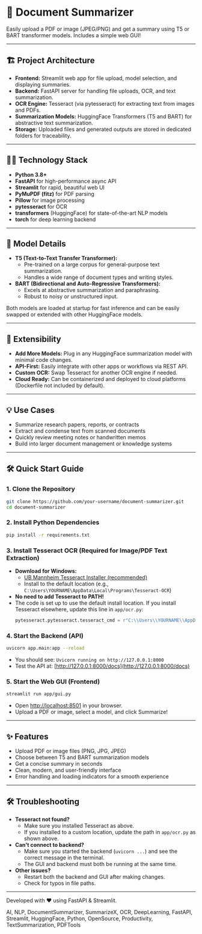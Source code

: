 # 📄 Document Summarizer

Easily upload a PDF or image (JPEG/PNG) and get a summary using T5 or BART transformer models. Includes a simple web GUI!

---

## 🏗️ Project Architecture

- **Frontend:** Streamlit web app for file upload, model selection, and displaying summaries.
- **Backend:** FastAPI server for handling file uploads, OCR, and text summarization.
- **OCR Engine:** Tesseract (via pytesseract) for extracting text from images and PDFs.
- **Summarization Models:** HuggingFace Transformers (T5 and BART) for abstractive text summarization.
- **Storage:** Uploaded files and generated outputs are stored in dedicated folders for traceability.

---

## 🧑‍💻 Technology Stack

- **Python 3.8+**
- **FastAPI** for high-performance async API
- **Streamlit** for rapid, beautiful web UI
- **PyMuPDF (fitz)** for PDF parsing
- **Pillow** for image processing
- **pytesseract** for OCR
- **transformers** (HuggingFace) for state-of-the-art NLP models
- **torch** for deep learning backend

---

## 🤖 Model Details

- **T5 (Text-to-Text Transfer Transformer):**
  - Pre-trained on a large corpus for general-purpose text summarization.
  - Handles a wide range of document types and writing styles.
- **BART (Bidirectional and Auto-Regressive Transformers):**
  - Excels at abstractive summarization and paraphrasing.
  - Robust to noisy or unstructured input.

Both models are loaded at startup for fast inference and can be easily swapped or extended with other HuggingFace models.

---

## 🔌 Extensibility

- **Add More Models:** Plug in any HuggingFace summarization model with minimal code changes.
- **API-First:** Easily integrate with other apps or workflows via REST API.
- **Custom OCR:** Swap Tesseract for another OCR engine if needed.
- **Cloud Ready:** Can be containerized and deployed to cloud platforms (Dockerfile not included by default).

---

## 💡 Use Cases

- Summarize research papers, reports, or contracts
- Extract and condense text from scanned documents
- Quickly review meeting notes or handwritten memos
- Build into larger document management or knowledge systems

---

## 🛠️ Quick Start Guide

### 1. Clone the Repository
```bash
git clone https://github.com/your-username/document-summarizer.git
cd document-summarizer
```

### 2. Install Python Dependencies
```bash
pip install -r requirements.txt
```

### 3. Install Tesseract OCR (Required for Image/PDF Text Extraction)
- **Download for Windows:**
  - [UB Mannheim Tesseract Installer (recommended)](https://github.com/UB-Mannheim/tesseract/wiki)
  - Install to the default location (e.g., `C:\Users\YOURNAME\AppData\Local\Programs\Tesseract-OCR`)
- **No need to add Tesseract to PATH!**
- The code is set up to use the default install location. If you install Tesseract elsewhere, update this line in `app/ocr.py`:
  ```python
  pytesseract.pytesseract.tesseract_cmd = r"C:\\Users\\YOURNAME\\AppData\\Local\\Programs\\Tesseract-OCR\\tesseract.exe"
  ```

### 4. Start the Backend (API)
```bash
uvicorn app.main:app --reload
```
- You should see: `Uvicorn running on http://127.0.0.1:8000`
- Test the API at: [http://127.0.0.1:8000/docs](http://127.0.0.1:8000/docs)

### 5. Start the Web GUI (Frontend)
```bash
streamlit run app/gui.py
```
- Open [http://localhost:8501](http://localhost:8501) in your browser.
- Upload a PDF or image, select a model, and click Summarize!

---

## ✨ Features
- Upload PDF or image files (PNG, JPG, JPEG)
- Choose between T5 and BART summarization models
- Get a concise summary in seconds
- Clean, modern, and user-friendly interface
- Error handling and loading indicators for a smooth experience

---

## 🛠️ Troubleshooting
- **Tesseract not found?**
  - Make sure you installed Tesseract as above.
  - If you installed to a custom location, update the path in `app/ocr.py` as shown above.
- **Can't connect to backend?**
  - Make sure you started the backend (`uvicorn ...`) and see the correct message in the terminal.
  - The GUI and backend must both be running at the same time.
- **Other issues?**
  - Restart both the backend and GUI after making changes.
  - Check for typos in file paths.

---

Developed with ❤️ using FastAPI & Streamlit.

AI, NLP, DocumentSummarizer, SummarizeX, OCR, DeepLearning, FastAPI, Streamlit, HuggingFace, Python, OpenSource, Productivity, TextSummarization, PDFTools